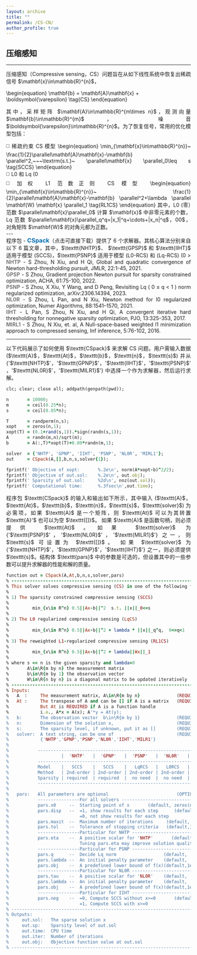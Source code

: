 ```yaml
---
layout: archive
title: ""   
permalink: /CS-CN/
author_profile: true
---
```


<style>
a:link {
  text-decoration: none;
}

a:visited {
  text-decoration: none;
}

a:hover {
  text-decoration: underline;
}

a:active {
  text-decoration: underline;
}
</style>


## 压缩感知
---
<div style="text-align:justify;">
压缩感知（Compressive sensing，CS）问题旨在从如下线性系统中恢复出稀疏信号 $\mathbf{x}\in\mathbb{R}^{n}$，
</div>

\begin{equation}
\mathbf{b} = \mathbf{A}\mathbf{x} + \boldsymbol{\varepsilon} \tag{CS}
\end{equation} 

<div style="text-align:justify;">
其中，采样矩阵 $\mathbf{A}\in\mathbb{R}^{m\times n}$，观测向量 $\mathbf{b}\in\mathbb{R}^{m}$， 噪音 $\boldsymbol{\varepsilon}\in\mathbb{R}^{n}$。为了恢复信号，常用的优化模型包括：
</div>   

<p style="line-height: 2;"></p>

<div style="text-align:justify;">
◻️ 稀疏约束 CS 模型
\begin{equation}
\min_{\mathbf{x}\in\mathbb{R}^{n}}~ \frac{1}{2}\parallel\mathbf{A}\mathbf{x}-\mathbf{b} \parallel^2,~~~\textrm{s.t.}~ \parallel\mathbf{x} \parallel_0\leq s \tag{SCCS}
\end{equation}
</div> 

<div style="text-align:justify;">
◻️ L0 和 Lq (0<q<1) 范数正则 CS 模型
\begin{equation}
\min_{\mathbf{x}\in\mathbb{R}^{n}}~ \frac{1}{2}\parallel\mathbf{A}\mathbf{x}-\mathbf{b} \parallel^2+\lambda \parallel\mathbf{x} \parallel_q^q \tag{Lq-RCS}
\end{equation}
</div>   

<div style="text-align:justify;">
◻️ 加权 L1 范数正则 CS 模型
\begin{equation}
\min_{\mathbf{x}\in\mathbb{R}^{n}}~ \frac{1}{2}\parallel\mathbf{A}\mathbf{x}-\mathbf{b} \parallel^2+\lambda \parallel \mathbf{W} \mathbf{x} \parallel_1 \tag{RL1CS}
\end{equation} 
其中，L0 (零）范数 $\parallel\mathbf{x}\parallel_0$ 计算 $\mathbf{x}$ 中非零元素的个数，Lq 范数 $\parallel\mathbf{x}\parallel_q^q=|x_1|^q+\cdots+|x_n|^q$，0<q<1，罚参数 $\lambda>0$，对角矩阵 $\mathbf{W}$ 的对角元都为正数。
</div> 
---
<div style="text-align:justify;">
程序包 - <a style="font-size: 16px; font-weight: bold;color:#006DB0" href="\files\CSpack.zip" target="_blank">CSpack</a>（点击可直接下载）提供了 6 个求解器。其核心算法分别来自以下 6 篇文章，其中，$\texttt{NHTP}$、  $\texttt{GPSP}$ 和 $\texttt{IIHT}$ 适用于模型 (SCCS)，$\texttt{PSNP}$ 适用于模型 (L0-RCS) 和 (Lq-RCS) (0<q<1)，$\texttt{NL0R}$ 适用于模型 (L0-RCS)，$\texttt{MIRL1}$ 适用于模型 (RL1CS)。
</div>  
> <b style="font-size:14px;color:#777777">NHTP</b> - <span style="font-size: 14px"> S Zhou, N Xiu, and H Qi, Global and quadratic convergence of Newton hard-thresholding pursuit, JMLR, 22:1-45, 2021. </span>
<br><b style="font-size:14px;color:#777777">GPSP</b> - <span style="font-size: 14px"> S Zhou, Gradient projection Newton pursuit for sparsity constrained optimization, ACHA, 61:75-100, 2022. </span>
<br><b style="font-size:14px;color:#777777">PSNP</b> - <span style="font-size: 14px"> S Zhou, X Xiu, Y Wang, and D Peng, Revisiting Lq ( 0 ≤ q < 1 ) norm regularized optimization, arXiv:2306.14394, 2023. </span>
<br><b style="font-size:14px;color:#777777">NL0R</b> - <span style="font-size: 14px"> S Zhou, L Pan, and N Xiu, Newton method for l0 regularized optimization, Numer Algorithms, 88:1541–1570, 2021. </span>
<br><b style="font-size:14px;color:#777777">IIHT</b> - <span style="font-size: 14px"> L Pan, S Zhou, N Xiu, and H Qi, A convergent iterative hard thresholding for nonnegative sparsity optimization, PJO, 13:325-353, 2017. </span>
<br><b style="font-size:14px;color:#777777">MIRL1</b> - <span style="font-size: 14px"> S Zhou, N Xiu, et. al, A Null-space-based weighted l1 minimization approach to compressed sensing, Inf inference, 5:76-102, 2016. </span>

---
<div style="text-align:justify;">
以下代码展示了如何使用 $\texttt{CSpack}$ 来求解 CS 问题。用户需输入数据 ($\texttt{A}$，$\texttt{At}$，$\texttt{b}$，$\texttt{n}$，$\texttt{s}$) 并从 {'$\texttt{NHTP}$'，'$\texttt{GPNP}$'，'$\texttt{IIHT}$'，'$\texttt{PSNP}$'，'$\texttt{NL0R}$'，'$\texttt{MILR1}$'} 中选择一个作为求解器，然后运行求解。 
</div>

<p style="line-height: 1;"></p>

```ruby
clc; clear; close all; addpath(genpath(pwd));

n       = 10000;  
m       = ceil(0.25*n); 
s       = ceil(0.05*n); 

T       = randperm(n,s);  
xopt    = zeros(n,1);
xopt(T) = (0.1+rand(s,1)).*sign(randn(s,1));  
A       = randn(m,n)/sqrt(m);   
b       = A(:,T)*xopt(T)+0.00*randn(m,1);  

solver  = {'NHTP', 'GPNP', 'IIHT', 'PSNP', 'NL0R', 'MIRL1'};
out     = CSpack(A,[],b,n,s,solver{1}); 

fprintf(' Objective of xopt:       %.2e\n', norm(A*xopt-b)^2/2);
fprintf(' Objective of out.sol:    %.2e\n', out.obj);
fprintf(' Sparsity of out.sol:     %2d\n', nnz(out.sol));
fprintf(' Computational time:      %.3fsec\n',out.time); 
```

<div style="text-align:justify;">
程序包 $\texttt{CSpack}$ 的输入和输出如下所示，其中输入 ($\texttt{A}$，$\texttt{At}$，$\texttt{b}$，$\texttt{n}$，$\texttt{s}$，$\texttt{solver}$) 为必需项。如果 $\texttt{A}$ 是一个矩阵，则 $\texttt{At}$ 可以为其转置 $\texttt{A}'$ 也可以为空 $\texttt{[]}$。 如果 $\texttt{A}$ 是函数句柄，则必须提供 $\texttt{At}$。如果 $\texttt{solver}$ 为 {'$\texttt{PSNP}$'，'$\texttt{NL0R}$'，'$\texttt{MILR1}$'} 之一，则 $\texttt{s}$ 可设置为 $\texttt{[]}$。 如果 $\texttt{solver}$ 为 {'$\texttt{NHTP}$'，'$\texttt{GPNP}$'，'$\texttt{IIHT}$'} 之一，则必须提供 $\texttt{s}$。结构体 $\texttt{pars}$ 中的参数是可选的，但设置其中的一些参数可以提升求解器的性能和解的质量。
</div>

<p style="line-height: 1;"></p>

```ruby
function out = CSpack(A,At,b,n,s,solver,pars)
% -------------------------------------------------------------------------
% This solver solves compressive sensing (CS) in one of the following forms
%
% 1) The sparsity constrained compressive sensing (SCCS)
%
%         min_{x\in R^n} 0.5||Ax-b||^2  s.t. ||x||_0<=s
%
% 2) The L0 regularized compressive sensing (LqCS)
%
%         min_{x\in R^n} 0.5||Ax-b||^2 + lambda * ||x||_q^q,  0<=q<1 
%
% 3) The reweighted L1-regularized compressive sensing (RL1CS)
%
%         min_{x\in R^n} 0.5||Ax-b||^2 + lambda||Wx||_1
%
% where s << n is the given sparsity and lambda>0 
%       A\in\R{m by n} the measurement matrix
%       b\in\R{m by 1} the observation vector 
%       W\in\R{n by n} is a diagonal matrix to be updated iteratively
% -------------------------------------------------------------------------
% Inputs:
%   A  :     The measurement matrix, A\in\R{m by n}              (REQUIRED)
%   At :     The transpose of A and can be [] if A is a matrix   (REQUIRED)
%            But At is REQUIRED if A is a function handle 
%            i.e., A*x = A(x); A'*y = At(y); 
%   b:       The observation vector  b\in\R{m by 1}              (REQUIRED)
%   n:       Dimension of the solution x,                        (REQUIRED)
%   s:       The sparsity level, if unknown, put it as []        (REQUIRED)
%   solver:  A text string, can be one of                        (REQUIRED)
%            {'NHTP','GPNP','PSNP','NL0R','IIHT','MILR1'}
%
%           --------------------------------------------------------------------------------
%                    |  'NHTP'   |  'GPNP'   |  'PSNP'   |  'NL0R'   |  'IIHT'   |  'MIRL1'   
%           --------------------------------------------------------------------------------
%           Model    |   SCCS    |   SCCS    |   LqRCS   |   L0RCS   |   SCCS    |   RL1CS     
%           Method   | 2nd-order | 2nd-order | 2nd-order | 2nd-order | 1st-order | 1st-order  
%           Sparsity | required  | required  |  no need  |  no need  | required  |  no need
%           --------------------------------------------------------------------------------  
%
%   pars:   All parameters are optional                          (OPTIONAL)
%           ----------------For all solvers -------------------------------
%           pars.x0     --  Starting point of x       (default, zeros(n,1))                     
%           pars.disp   --  =1, show results for each step      (default,1)
%                           =0, not show results for each step
%           pars.maxit  --  Maximum number of iterations     (default, 2e3) 
%           pars.tol    --  Tolerance of stopping criteria   (default,1e-6)
%           ----------------Particular for NHTP ---------------------------
%           pars.eta    --  A positive scalar for 'NHTP'       (default, 1)  
%                           Tuning pars.eta may improve solution quality.
%           ----------------Particular for PSNP ---------------------------
%           pars.q      --  Decide Lq norm                  (default,  0.5)  
%           pars.lambda --  An initial penalty parameter    (default,  0.1)
%           pars.obj    --  A predefined lower bound of f(x)(default,1e-20)
%           ----------------Particular for NL0R ---------------------------
%           pars.tau    --  A positive scalar for 'NL0R'    (default,    1)  
%           pars.lambda --  An initial penalty parameter    (default,  0.1)
%           pars.obj    --  A predefined lower bound of f(x)(default,1e-20)
%           ----------------Particular for IIHT ---------------------------
%           pars.neg    --  =0, Compute SCCS without x>=0       (default,0)
%                           =1, Compute SCCS with x>=0
% -------------------------------------------------------------------------
% Outputs:
%     out.sol:   The sparse solution x
%     out.sp:    Sparsity level of out.sol
%     out.time:  CPU time
%     out.iter:  Number of iterations
%     out.obj:   Objective function value at out.sol 
% -------------------------------------------------------------------------
```
